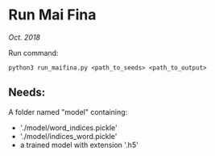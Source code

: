 # Run Mai Fina
*Oct. 2018*

Run command:
```
python3 run_maifina.py <path_to_seeds> <path_to_output>
```

## Needs:
A folder named "model" containing:

- './model/word_indices.pickle'
- './model/indices_word.pickle'
- a trained model with extension '.h5'